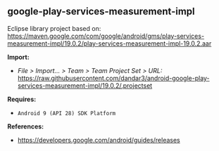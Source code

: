 ## google-play-services-measurement-impl

Eclipse library project based on:<br/>
https://maven.google.com/com/google/android/gms/play-services-measurement-impl/19.0.2/play-services-measurement-impl-19.0.2.aar

**Import:**
- _File > Import... > Team > Team Project Set > URL:_<br/>
  https://raw.githubusercontent.com/dandar3/android-google-play-services-measurement-impl/19.0.2/.projectset

**Requires:**
- `Android 9 (API 28) SDK Platform`

**References:**
- https://developers.google.com/android/guides/releases